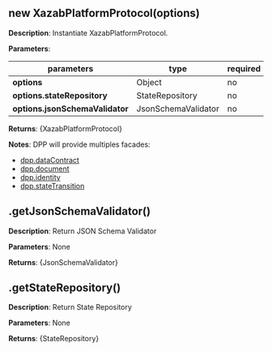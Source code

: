 ## new XazabPlatformProtocol(options)

**Description**: Instantiate XazabPlatformProtocol.

**Parameters**:

| parameters                                                | type               | required | Description                                            |  
|-----------------------------------------------------------|--------------------|----------| -------------------------------------------------------|
| **options**                                               | Object             | no       |                                                        |
| **options.stateRepository**                               | StateRepository    | no       |                                                        |
| **options.jsonSchemaValidator**                           | JsonSchemaValidator| no       |                                                        |

**Returns**: {XazabPlatformProtocol}

**Notes**: DPP will provide multiples facades: 
- [dpp.dataContract](/usage/dataContract)
- [dpp.document](/usage/document)
- [dpp.identity](/usage/identity)
- [dpp.stateTransition](/usage/stateTransition)

## .getJsonSchemaValidator()

**Description**: Return JSON Schema Validator  

**Parameters**: None

**Returns**: {JsonSchemaValidator}

## .getStateRepository()

**Description**: Return State Repository  

**Parameters**: None

**Returns**: {StateRepository}

